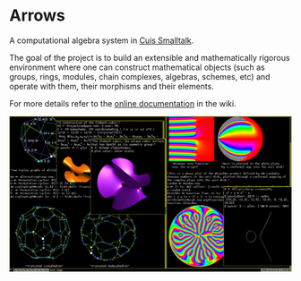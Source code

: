 # Arrows
A computational algebra system in [Cuis Smalltalk](https://github.com/Cuis-Smalltalk/Cuis-Smalltalk-Dev).

The goal of the project is to build an extensible and mathematically rigorous environment where one can construct mathematical objects (such as groups, rings, modules, chain complexes, algebras, schemes, etc) and operate with them, their morphisms and their elements.

For more details refer to the [online documentation](https://github.com/len/Arrows/wiki) in the wiki.


![alt tag](https://raw.githubusercontent.com/len/Arrows/master/img/screenshot2.png)

